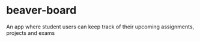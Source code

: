 # beaver-board
An app where student users can keep track of their upcoming assignments, projects and exams
